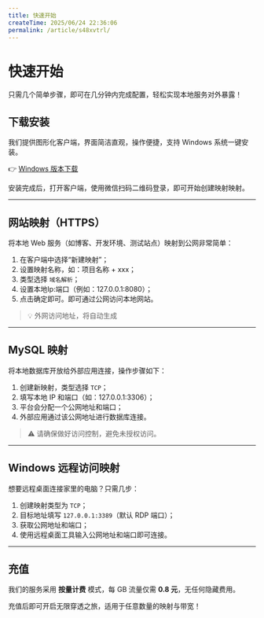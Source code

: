 ```yaml
---
title: 快速开始
createTime: 2025/06/24 22:36:06
permalink: /article/s48xvtrl/
---
```

# 快速开始

只需几个简单步骤，即可在几分钟内完成配置，轻松实现本地服务对外暴露！

## 下载安装

我们提供图形化客户端，界面简洁直观，操作便捷，支持 Windows 系统一键安装。

👉 [Windows 版本下载](https://nps.tx07.cn/updates/install.exe)

安装完成后，打开客户端，使用微信扫码二维码登录，即可开始创建映射映射。

---

## 网站映射（HTTPS）

将本地 Web 服务（如博客、开发环境、测试站点）映射到公网非常简单：

1. 在客户端中选择“新建映射”；
2. 设置映射名称，如：项目名称 + xxx；
3. 类型选择 `域名解析`；
4. 设置本地Ip:端口（例如：127.0.0.1:8080）；
5. 点击确定即可。即可通过公网访问本地网站。

> 💡 外网访问地址，将自动生成

---

## MySQL 映射

将本地数据库开放给外部应用连接，操作步骤如下：

1. 创建新映射，类型选择 `TCP`；
2. 填写本地 IP 和端口（如：127.0.0.1:3306）；
3. 平台会分配一个公网地址和端口；
4. 外部应用通过该公网地址进行数据库连接。

> ⚠️ 请确保做好访问控制，避免未授权访问。

---

## Windows 远程访问映射

想要远程桌面连接家里的电脑？只需几步：

1. 创建映射类型为 `TCP`；
2. 目标地址填写 `127.0.0.1:3389`（默认 RDP 端口）；
3. 获取公网地址和端口；
4. 使用远程桌面工具输入公网地址和端口即可连接。

---

## 充值

我们的服务采用 **按量计费** 模式，每 GB 流量仅需 **0.8 元**，无任何隐藏费用。

充值后即可开启无限穿透之旅，适用于任意数量的映射与带宽！



[windows 版本下载]: http://nps.tx07.cn/updates/install.exe
